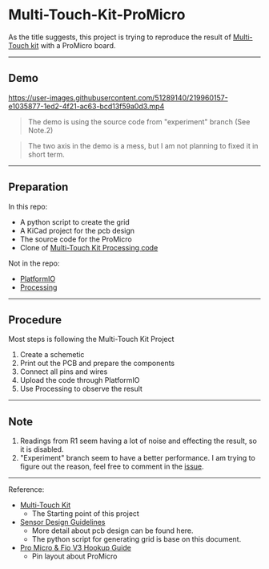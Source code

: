 # Multi-Touch-Kit-ProMicro

As the title suggests, this project is trying to reproduce the result of [Multi-Touch kit](https://hci.cs.uni-saarland.de/projects/multi-touch-kit/) with a ProMicro board.

---
## Demo
https://user-images.githubusercontent.com/51289140/219960157-e1035877-1ed2-4f21-ac63-bcd13f59a0d3.mp4
> The demo is using the source code from "experiment" branch (See Note.2)

> The two axis in the demo is a mess, but I am not planning to fixed it in short term.
---
## Preparation
In this repo:
- A python script to create the grid
- A KiCad project for the pcb design
- The source code for the ProMicro
- Clone of [Multi-Touch Kit Processing code](https://github.com/HCI-Lab-Saarland/MultiTouchKitUI)

Not in the repo:
- [PlatformIO](https://platformio.org/)
- [Processing](https://processing.org/)

---
## Procedure
Most steps is following the Multi-Touch Kit Project
1. Create a schemetic
2. Print out the PCB and prepare the components
3. Connect all pins and wires
4. Upload the code through PlatformIO
5. Use Processing to observe the result

---
## Note
1. Readings from R1 seem having a lot of noise and effecting the result, so it is disabled.
2. "Experiment" branch seem to have a better performance. I am trying to figure out the reason, feel free to comment in the [issue](https://github.com/CcydtN/Multi-Touch-Kit-ProMicro/issues/2).

---
Reference:
- [Multi-Touch Kit](https://hci.cs.uni-saarland.de/projects/multi-touch-kit/)
    - The Starting point of this project
- [Sensor Design Guidelines](http://ww1.microchip.com/downloads/en/DeviceDoc/FAQs%20-%20Sensor%20Design%20Guidelines.pdf)
    - More detail about pcb design can be found here.
    - The python script for generating grid is base on this document.
- [Pro Micro & Fio V3 Hookup Guide](https://learn.sparkfun.com/tutorials/pro-micro--fio-v3-hookup-guide/hardware-overview-pro-micro)
    - Pin layout about ProMicro

